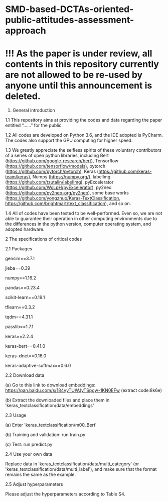 # SMD-based-DCTAs-oriented-public-attitudes-assessment-approach

# !!! As the paper is under review, all contents in this repository currently are not allowed to be re-used by anyone until this announcement is deleted.


1. General introduction

1.1 This repository aims at providing the codes and data regarding the paper entitled “……” for the public.

1.2 All codes are developed on Python 3.6, and the IDE adopted is PyCharm. The codes also support the GPU computing for higher speed.

1.3 We greatly appreciate the selfless spirits of these voluntary contributors of a series of open python libraries, including Bert (https://github.com/google-research/bert), Tensorflow (https://github.com/tensorflow/models), pytorch (https://github.com/pytorch/pytorch), Keras (https://github.com/keras-team/keras), Numpy (https://numpy.org/), labelImg (https://github.com/tzutalin/labelImg), pyExcelerator (https://github.com/WoLpH/pyExcelerator), py2neo (https://github.com/py2neo-org/py2neo), some base works (https://github.com/yongzhuo/Keras-TextClassification, https://github.com/brightmart/text_classification), and so on. 

1.4 All of codes have been tested to be well-performed. Even so, we are not able to guarantee their operation in other computing environments due to the differences in the python version, computer operating system, and adopted hardware.

2 The specifications of critical codes

2.1 Packages

gensim==3.7.1

jieba==0.39

numpy==1.16.2

pandas==0.23.4

scikit-learn==0.19.1

tflearn==0.3.2

tqdm==4.31.1

passlib==1.7.1

keras==2.2.4

keras-bert==0.41.0

keras-xlnet==0.16.0

keras-adaptive-softmax==0.6.0

2.2 Download data

(a) Go to this link to download embeddings: https://pan.baidu.com/s/184yyTUWJyTSpgw-1KN0EFw (extract code:8k6e)

(b) Extract the downloaded files and place them in 'keras_textclassification/data/embeddings' 

2.3 Usage

(a) Enter 'keras_textclassification/m00_Bert'

(b) Training and validation: run train.py

(c) Test: run predict.py

2.4 Use your own data

Replace data in 'keras_textclassification/data/multi_category' (or 'keras_textclassification/data/multi_label'), and make sure that the format remains the same as the example.

2.5 Adjust hyperparameters

Please adjust the hyperparameters according to Table S4.
